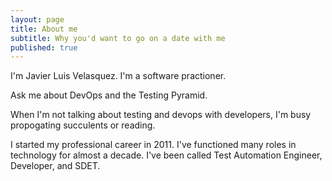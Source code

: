 ```yaml
---
layout: page
title: About me
subtitle: Why you'd want to go on a date with me
published: true
---
```


I'm Javier Luis Velasquez. I'm a software practioner. 

Ask me about DevOps and the Testing Pyramid.

When I'm not talking about testing and devops with developers, I'm busy propogating succulents or reading.


I started my professional career in 2011. I've functioned many roles in technology for almost a decade. I've been called Test Automation Engineer, Developer, and SDET.
